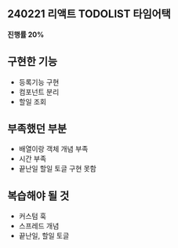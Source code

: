 ## 240221 리액트 TODOLIST 타임어택

**진행률 20%**

## 구현한 기능
- 등록기능 구현
- 컴포넌트 분리
- 할일 조회

## 부족했던 부분
- 배열이랑 객체 개념 부족
- 시간 부족
- 끝난일 할일 토글 구현 못함

## 복습해야 될 것
- 커스텀 훅
- 스프레드 개념
- 끝난일, 할일 토글
